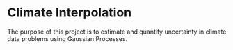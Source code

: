 # Climate Interpolation
The purpose of this project is to estimate and quantify uncertainty in climate data problems using Gaussian Processes.